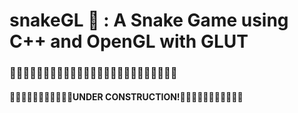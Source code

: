 # snakeGL 🐍 : A Snake Game using C++ and OpenGL with GLUT
### 🚧🚧🚧🚧🚧🚧🚧🚧🚧🚧🚧🚧🚧🚧🚧🚧🚧🚧🚧🚧🚧🚧🚧🚧🚧
#### 🚨🚨🚨🚨🚨🚨🚨🚨🚨🚨🚨UNDER CONSTRUCTION!🚨🚨🚨🚨🚨🚨🚨🚨🚨🚨🚨

